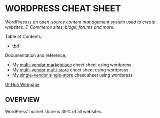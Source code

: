 # WORDPRESS CHEAT SHEET

_WordPress is an open-source content management system used to create
websites, E-Commerce sites, blogs, forums and more._

Table of Contents,

* tbd

Documentation and reference,

  * My
    [multi-vendor marketplace](https://github.com/JeffDeCola/my-cheat-sheets/tree/master/other/e-commerce/multi-vendor/multi-vendor-marketplace-cheat-sheet)
    cheet sheet using wordpress
  * My
    [multi-vendor multi-store](https://github.com/JeffDeCola/my-cheat-sheets/tree/master/other/e-commerce/multi-vendor/multi-vendor-multi-store-cheat-sheet)
    cheet sheet  using wordpress
  * My
    [single-vendor single-store](https://github.com/JeffDeCola/my-cheat-sheets/tree/master/other/e-commerce/single-vendor/single-vendor-single-store-cheat-sheet)
    cheet sheet  using wordpress

[GitHub Webpage](https://jeffdecola.github.io/my-cheat-sheets/)

## OVERVIEW

WordPress’ market share is 39% of all websites.

